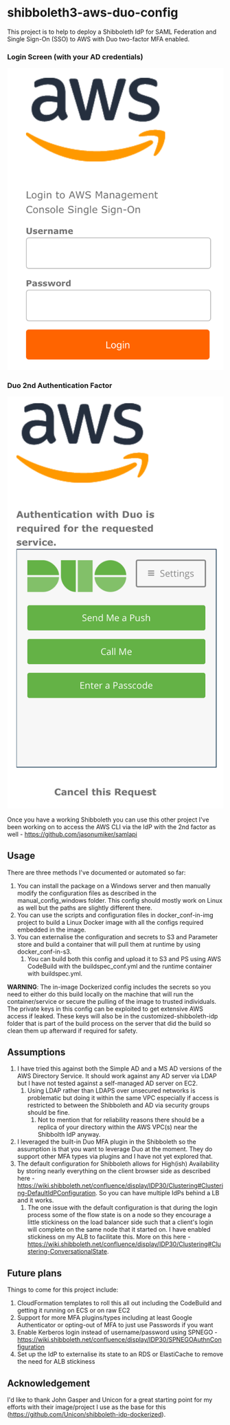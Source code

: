 # shibboleth3-aws-duo-config
This project is to help to deploy a Shibboleth IdP for SAML Federation and Single Sign-On (SSO) to AWS with Duo two-factor MFA enabled. 

### Login Screen (with your AD credentials)
![login](login.png)

### Duo 2nd Authentication Factor
![duo](duo.png)

Once you have a working Shibboleth you can use this other project I've been working on to access the AWS CLI via the IdP with the 2nd factor as well - https://github.com/jasonumiker/samlapi

## Usage
There are three methods I've documented or automated so far:
1. You can install the package on a Windows server and then manually modify the configuration files as described in the manual_config_windows folder. This config should mostly work on Linux as well but the paths are slightly different there.
1. You can use the scripts and configuration files in docker_conf-in-img project to build a Linux Docker image with all the configs required embedded in the image.
1. You can externalise the configuration and secrets to S3 and Parameter store and build a container that will pull them at runtime by using docker_conf-in-s3.
    1. You can build both this config and upload it to S3 and PS using AWS CodeBuild with the buildspec_conf.yml and the runtime container with buildspec.yml.

**WARNING**: The in-image Dockerized config includes the secrets so you need to either do this build locally on the machine that will run the container/service or secure the pulling of the image to trusted individuals. The private keys in this config can be exploited to get extensive AWS access if leaked. These keys will also be in the customized-shibboleth-idp folder that is part of the build process on the server that did the build so clean them up afterward if required for safety.

## Assumptions
1. I have tried this against both the Simple AD and a MS AD versions of the AWS Directory Service. It should work against any AD server via LDAP but I have not tested against a self-managed AD server on EC2.
    1. Using LDAP rather than LDAPS over unsecured networks is problematic but doing it within the same VPC especially if access is restricted to between the Shibboleth and AD via security groups should be fine.
        1. Not to mention that for reliability reasons there should be a replica of your directory within the AWS VPC(s) near the Shibbolth IdP anyway.
1. I leveraged the built-in Duo MFA plugin in the Shibboleth so the assumption is that you want to leverage Duo at the moment. They do support other MFA types via plugins and I have not yet explored that.
1. The default configuration for Shibboleth allows for High(ish) Availability by storing nearly everything on the client browser side as described here - https://wiki.shibboleth.net/confluence/display/IDP30/Clustering#Clustering-DefaultIdPConfiguration. So you can have multiple IdPs behind a LB and it works.
    1. The one issue with the default configuration is that during the login process some of the flow state is on a node so they encourage a little stickiness on the load balancer side such that a client's login will complete on the same node that it started on. I have enabled stickiness on my ALB to facilitate this. More on this here - https://wiki.shibboleth.net/confluence/display/IDP30/Clustering#Clustering-ConversationalState.

## Future plans
Things to come for this project include:
1. CloudFormation templates to roll this all out including the CodeBuild and getting it running on ECS or on raw EC2
1. Support for more MFA plugins/types including at least Google Authenticator or opting-out of MFA to just use Passwords if you want
1. Enable Kerberos login instead of username/password using SPNEGO - https://wiki.shibboleth.net/confluence/display/IDP30/SPNEGOAuthnConfiguration
1. Set up the IdP to externalise its state to an RDS or ElastiCache to remove the need for ALB stickiness

## Acknowledgement
I'd like to thank John Gasper and Unicon for a great starting point for my efforts with their image/project I use as the base for this (https://github.com/Unicon/shibboleth-idp-dockerized).
